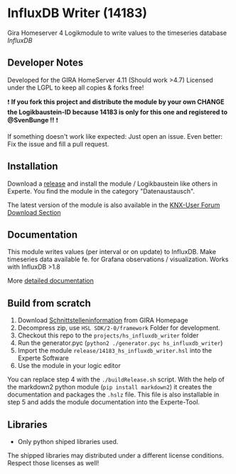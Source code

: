 # InfluxDB Writer (14183)
Gira Homeserver 4 Logikmodule to write values to the timeseries database *InfluxDB*

## Developer Notes

Developed for the GIRA HomeServer 4.11 (Should work >4.7)
Licensed under the LGPL to keep all copies & forks free!

:exclamation: **If you fork this project and distribute the module by your own CHANGE the Logikbaustein-ID because 14183 is only for this one and registered to @SvenBunge !!** :exclamation:

If something doesn't work like expected: Just open an issue. Even better: Fix the issue and fill a pull request.

## Installation

Download a [release](https://github.com/SvenBunge/hs_influxdb_writer/releases) and install the module / Logikbaustein like others in Experte.
You find the module in the category "Datenaustausch".

The latest version of the module is also available in the [KNX-User Forum Download Section](https://service.knx-user-forum.de/?comm=download&id=14183)

## Documentation

This module writes values (per interval or on update) to InfluxDB. Make timeseries data available fe. for Grafana observations / visualization.
Works with InfluxDB >1.8 

More [detailed documentation](doc/log14183.md)

## Build from scratch

1. Download [Schnittstelleninformation](http://www.hs-help.net/hshelp/gira/other_documentation/Schnittstelleninformationen.zip) from GIRA Homepage
2. Decompress zip, use `HSL SDK/2-0/framework` Folder for development.
3. Checkout this repo to the `projects/hs_influxdb_writer` folder
4. Run the generator.pyc (`python2 ./generator.pyc hs_influxdb_writer`)
5. Import the module `release/14183_hs_influxdb_writer.hsl` into the Experte Software
6. Use the module in your logic editor

You can replace step 4 with the `./buildRelease.sh` script. With the help of the markdown2 python module (`pip install markdown2`) it creates the documentation and packages the `.hslz` file. This file is also installable in step 5 and adds the module documentation into the Experte-Tool.  
 
## Libraries

* Only python shiped libraries used.

The shipped libraries may distributed under a different license conditions. Respect those licenses as well!
